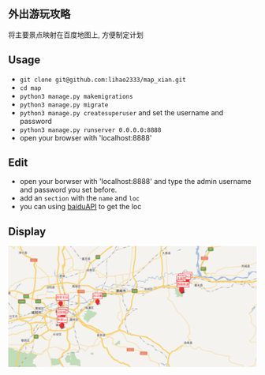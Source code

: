 ## 外出游玩攻略
将主要景点映射在百度地图上, 方便制定计划
## Usage
* `git clone git@github.com:lihao2333/map_xian.git`
* `cd map`
* `python3 manage.py makemigrations`
* `python3 manage.py migrate`
* `python3 manage.py createsuperuser` and set the username and password
* `python3 manage.py runserver 0.0.0.0:8888`
* open your browser with 'localhost:8888'
## Edit
* open your borwser with 'localhost:8888' and type the admin username and password you set before.
* add an `section` with the `name` and `loc`
* you can using [baiduAPI](http://api.map.baidu.com/lbsapi/getpoint/index.html) to get the loc
## Display
![error](readme/demo.png)
